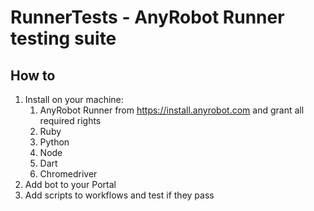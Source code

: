 # RunnerTests - AnyRobot Runner testing suite

## How to

1. Install on your machine:
   1. AnyRobot Runner from https://install.anyrobot.com and grant all required rights
   2. Ruby
   3. Python
   4. Node
   5. Dart
   6. Chromedriver
2. Add bot to your Portal
3. Add scripts to workflows and test if they pass